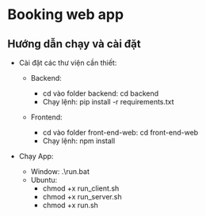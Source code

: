 # Booking web app
## Hướng dẫn chạy và cài đặt

- Cài đặt các thư viện cần thiết:
    - Backend:
        - cd vào folder backend: cd backend
        - Chạy lệnh: pip install -r requirements.txt
    
    - Frontend:
        - cd vào folder front-end-web: cd front-end-web
        - Chạy lệnh: npm install

- Chạy App:
    - Window: .\run.bat
    - Ubuntu: 
        - chmod +x run_client.sh
        - chmod +x run_server.sh
        - chmod +x run.sh


    

